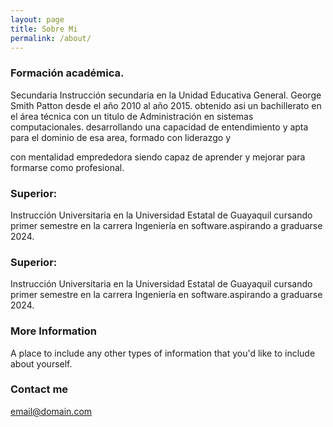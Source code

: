 ```yaml
---
layout: page
title: Sobre Mi
permalink: /about/
---
```


### Formación académica.
Secundaria
Instrucción secundaria en la Unidad Educativa General. George  Smith Patton desde el año 2010 al año 2015. obtenido asi un bachillerato en el  área técnica con un titulo de Administración en sistemas computacionales. desarrollando una capacidad de entendimiento y apta para el dominio de esa area, formado con liderazgo y 

con mentalidad emprededora siendo capaz de aprender y mejorar para formarse como profesional.  
 

### Superior:
Instrucción Universitaria en la  Universidad Estatal de Guayaquil cursando primer semestre en la carrera Ingeniería en software.aspirando a graduarse 2024.



### Superior:
Instrucción Universitaria en la  Universidad Estatal de Guayaquil cursando primer semestre en la carrera Ingeniería en software.aspirando a graduarse 2024.

### More Information

A place to include any other types of information that you'd like to include about yourself.

### Contact me

[email@domain.com](mailto:email@domain.com)
